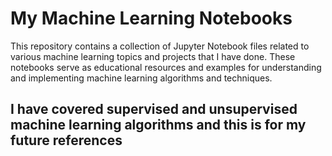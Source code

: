 # My Machine Learning Notebooks

This repository contains a collection of Jupyter Notebook files related to various machine learning topics and projects that I have done. These notebooks serve as educational resources and examples for understanding and implementing machine learning algorithms and techniques.

## I have covered supervised and unsupervised machine learning algorithms and this is for my future references 
